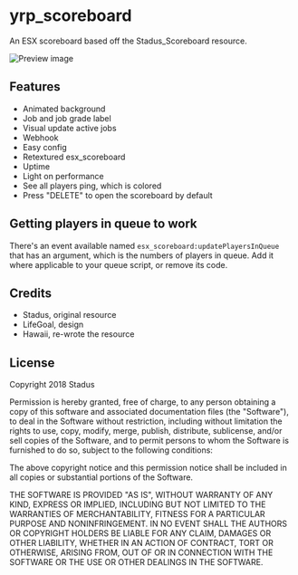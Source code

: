 # yrp_scoreboard

An ESX scoreboard based off the Stadus_Scoreboard resource.

![Preview image](https://media.discordapp.net/attachments/777726287933865985/778068159181094932/unknown.png?width=1356&height=763)

## Features

- Animated background
- Job and job grade label
- Visual update active jobs
- Webhook
- Easy config
- Retextured esx_scoreboard
- Uptime
- Light on performance
- See all players ping, which is colored
- Press "DELETE" to open the scoreboard by default

## Getting players in queue to work

There's an event available named `esx_scoreboard:updatePlayersInQueue` that has an argument, which is the numbers of players in queue. Add it where applicable to your queue script, or remove its code.

## Credits

- Stadus, original resource
- LifeGoal, design
- Hawaii, re-wrote the resource

## License

Copyright 2018 Stadus

Permission is hereby granted, free of charge, to any person obtaining a copy of this software and associated documentation files (the "Software"), to deal in the Software without restriction, including without limitation the rights to use, copy, modify, merge, publish, distribute, sublicense, and/or sell copies of the Software, and to permit persons to whom the Software is furnished to do so, subject to the following conditions:

The above copyright notice and this permission notice shall be included in all copies or substantial portions of the Software.

THE SOFTWARE IS PROVIDED "AS IS", WITHOUT WARRANTY OF ANY KIND, EXPRESS OR IMPLIED, INCLUDING BUT NOT LIMITED TO THE WARRANTIES OF MERCHANTABILITY, FITNESS FOR A PARTICULAR PURPOSE AND NONINFRINGEMENT. IN NO EVENT SHALL THE AUTHORS OR COPYRIGHT HOLDERS BE LIABLE FOR ANY CLAIM, DAMAGES OR OTHER LIABILITY, WHETHER IN AN ACTION OF CONTRACT, TORT OR OTHERWISE, ARISING FROM, OUT OF OR IN CONNECTION WITH THE SOFTWARE OR THE USE OR OTHER DEALINGS IN THE SOFTWARE.
